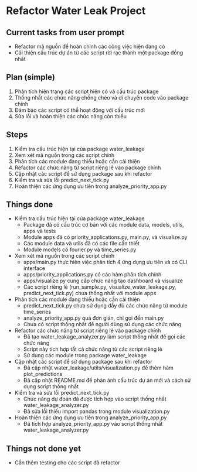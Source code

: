 # Refactor Water Leak Project

## Current tasks from user prompt
- Refactor mã nguồn để hoàn chỉnh các công việc hiện đang có
- Cải thiện cấu trúc dự án từ các script rời rạc thành một package đồng nhất

## Plan (simple)
1. Phân tích hiện trạng các script hiện có và cấu trúc package
2. Thống nhất các chức năng chồng chéo và di chuyển code vào package chính
3. Đảm bảo các script có thể hoạt động với cấu trúc mới
4. Sửa lỗi và hoàn thiện các chức năng còn thiếu

## Steps
1. Kiểm tra cấu trúc hiện tại của package water_leakage
2. Xem xét mã nguồn trong các script chính
3. Phân tích các module đang thiếu hoặc cần cải thiện
4. Refactor các chức năng từ script riêng lẻ vào package chính
5. Cập nhật các script để sử dụng package sau khi refactor
6. Kiểm tra và sửa lỗi predict_next_tick.py
7. Hoàn thiện các ứng dụng ưu tiên trong analyze_priority_app.py

## Things done
- Kiểm tra cấu trúc hiện tại của package water_leakage
  - Package đã có cấu trúc cơ bản với các module data, models, utils, apps và tests
  - Module apps đã có priority_applications.py, main.py, và visualize.py
  - Các module data và utils đã có các file cần thiết
  - Module models có fourier.py và time_series.py
- Xem xét mã nguồn trong các script chính
  - apps/main.py thực hiện việc phân tích 4 ứng dụng ưu tiên và có CLI interface
  - apps/priority_applications.py có các hàm phân tích chính
  - apps/visualize.py cung cấp chức năng tạo dashboard và visualize
  - Các script riêng lẻ (run_sample.py, visualize_water_leakage.py, predict_next_tick.py) chưa thống nhất với module apps
- Phân tích các module đang thiếu hoặc cần cải thiện
  - predict_next_tick.py chưa sử dụng đầy đủ các chức năng từ module time_series
  - analyze_priority_app.py quá đơn giản, chỉ gọi đến main.py
  - Chưa có script thống nhất để người dùng sử dụng các chức năng
- Refactor các chức năng từ script riêng lẻ vào package chính
  - Đã tạo water_leakage_analyzer.py làm script thống nhất để gọi các chức năng
  - Script này tích hợp tất cả chức năng từ các script riêng lẻ
  - Sử dụng các module trong package water_leakage
- Cập nhật các script để sử dụng package sau khi refactor
  - Đã cập nhật water_leakage/utils/visualization.py để thêm hàm plot_predictions
  - Đã cập nhật README.md để phản ánh cấu trúc dự án mới và cách sử dụng script thống nhất
- Kiểm tra và sửa lỗi predict_next_tick.py
  - Chức năng dự đoán đã được tích hợp vào script thống nhất water_leakage_analyzer.py
  - Đã sửa lỗi thiếu import pandas trong module visualization.py
- Hoàn thiện các ứng dụng ưu tiên trong analyze_priority_app.py
  - Đã tích hợp analyze_priority_app.py vào script thống nhất water_leakage_analyzer.py

## Things not done yet
- Cần thêm testing cho các script đã refactor 